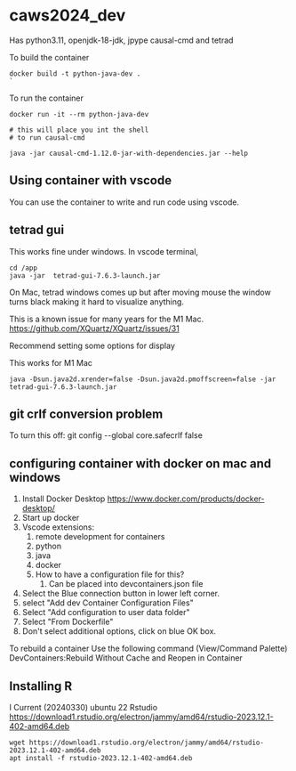 # caws2024_dev

Has python3.11, openjdk-18-jdk, jpype
causal-cmd and tetrad

To build the container

```
docker build -t python-java-dev .
`
```

To run the container

```
docker run -it --rm python-java-dev 

# this will place you int the shell
# to run causal-cmd

java -jar causal-cmd-1.12.0-jar-with-dependencies.jar --help

```

## Using container with vscode

You can use the container to write and run code using vscode.


## tetrad gui

This works fine under windows.  In vscode terminal, 
```
cd /app
java -jar  tetrad-gui-7.6.3-launch.jar 
```

On Mac, tetrad windows comes up but after moving mouse the window turns black making it hard to visualize anything.

This is a known issue for many years for the M1 Mac.
https://github.com/XQuartz/XQuartz/issues/31

Recommend setting some options for display

This works for M1 Mac
```
java -Dsun.java2d.xrender=false -Dsun.java2d.pmoffscreen=false -jar tetrad-gui-7.6.3-launch.jar
```

## git crlf conversion problem
To turn this off:
git config --global core.safecrlf false

## configuring container with docker on mac and windows

1. Install Docker Desktop https://www.docker.com/products/docker-desktop/
2. Start up docker
3. Vscode extensions:
   1. remote development for containers
   2. python
   3. java
   4. docker
   5. How to have a configuration file for this?
      1. Can be placed into  devcontainers.json file
4. Select the Blue connection button in lower left corner.
5. select "Add dev Container Configuration Files"
6. Select "Add configuration to user data folder"
7. Select "From Dockerfile"
8. Don't select additional options, click on blue OK box.

To rebuild a container
Use the following command (View/Command Palette)
DevContainers:Rebuild Without Cache and Reopen in Container

## Installing R

I
Current (20240330) ubuntu 22 Rstudio https://download1.rstudio.org/electron/jammy/amd64/rstudio-2023.12.1-402-amd64.deb

```
wget https://download1.rstudio.org/electron/jammy/amd64/rstudio-2023.12.1-402-amd64.deb
apt install -f rstudio-2023.12.1-402-amd64.deb
```